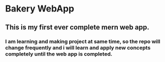 # Bakery WebApp

## This is my first ever complete mern web app.
### I am learning and making project at same time, so the repo will change frequently and i will learn and apply new concepts completely until the web app is completed.
